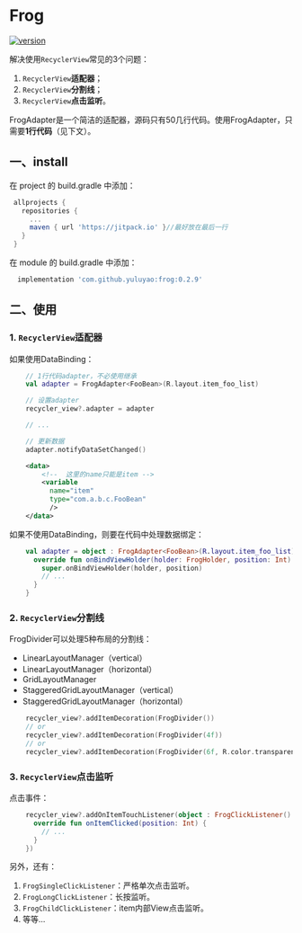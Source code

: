 # Frog
[![version](https://jitpack.io/v/yuluyao/frog.svg)](https://jitpack.io/#yuluyao/frog)

解决使用`RecyclerView`常见的3个问题：

1. `RecyclerView`**适配器**；
2. `RecyclerView`**分割线**；
3. `RecyclerView`**点击监听**。

FrogAdapter是一个简洁的适配器，源码只有50几行代码。使用FrogAdapter，只需要**1行代码**（见下文）。

## 一、install
在 project 的 build.gradle 中添加：
```Groovy
 allprojects {
   repositories {
     ...
     maven { url 'https://jitpack.io' }//最好放在最后一行
   }
 }
```
在 module 的 build.gradle 中添加：
```Groovy
  implementation 'com.github.yuluyao:frog:0.2.9'

```

## 二、使用

### 1. `RecyclerView`适配器

如果使用DataBinding：
```Kotlin
    // 1行代码adapter，不必使用继承
    val adapter = FrogAdapter<FooBean>(R.layout.item_foo_list)

    // 设置adapter
    recycler_view?.adapter = adapter

    // ...

    // 更新数据
    adapter.notifyDataSetChanged()
```

```xml
    <data>
        <!--  这里的name只能是item -->
        <variable
          name="item"
          type="com.a.b.c.FooBean"
          />
    </data>
```

如果不使用DataBinding，则要在代码中处理数据绑定：
```Kotlin
    val adapter = object : FrogAdapter<FooBean>(R.layout.item_foo_list){
      override fun onBindViewHolder(holder: FrogHolder, position: Int) {
        super.onBindViewHolder(holder, position)
        // ...
      }
    }
```

### 2. `RecyclerView`分割线

FrogDivider可以处理5种布局的分割线：

- LinearLayoutManager（vertical）
- LinearLayoutManager（horizontal）
- GridLayoutManager
- StaggeredGridLayoutManager（vertical）
- StaggeredGridLayoutManager（horizontal）

```Kotlin
    recycler_view?.addItemDecoration(FrogDivider())
    // or
    recycler_view?.addItemDecoration(FrogDivider(4f))
    // or
    recycler_view?.addItemDecoration(FrogDivider(6f, R.color.transparent))
```

### 3. `RecyclerView`点击监听

点击事件：
```Kotlin
    recycler_view?.addOnItemTouchListener(object : FrogClickListener() {
      override fun onItemClicked(position: Int) {
        // ...
      }
    })
```

另外，还有：

1. `FrogSingleClickListener`：严格单次点击监听。
2. `FrogLongClickListener`：长按监听。
3. `FrogChildClickListener`：item内部View点击监听。
4. 等等...